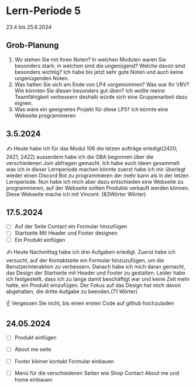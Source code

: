# Lern-Periode 5

23.4 bis 25.6.2024

## Grob-Planung

1. Wo stehen Sie mit Ihren Noten? In welchen Modulen waren Sie besonders stark; in welchen sind die ungenügend? Welche davon sind besonders wichtig?
 Ich habe bis jetzt sehr gute Noten und auch keine ungenügenden Noten.  
2. Was hatten Sie sich am Ende von LP4 vorgenommen? Was war Ihr VBV? Wie könnten Sie diesen besonders gut üben?
 Ich wollte meine Teamfähigkeit verbessern deshalb würde sich eine Gruppenarbeit dazu eignen.
3. Was wäre ein geeignetes Projekt für diese LP5?
 Ich könnte eine Webseite programmieren


## 3.5.2024

✍️ Heute habe ich für das Modul 106 die letzen aufträge erledigt(2420, 2421, 2422) ausserdem habe ich die OBA begonnen über die verschiedenen Join abfragen gemacht.
Ich habe auch Ideen gesammelt was ich in dieser Lernperiode machen könnte zuerst habe ich mir überlegt wieder einen Discord Bot zu programmieren der mehr kann als in der letzen Lernperiode. Nun habe ich mich aber dazu entschieden eine Webseite zu programmieren, auf der Webseite sollten Produkte verkauft werden können. Diese Webseite mache ich mit Vincent. (83Wörter Wörter)

## 17.5.2024

- [ ] Auf der Seite Contact ein Formular hinzufügen
- [ ] Startseite Mit Header und Footer designen
- [ ] Ein Produkt einfügen

✍️ Heute Nachmittag habe ich drei Aufgaben erledigt. Zuerst habe ich versucht, auf der Kontaktseite ein Formular hinzuzufügen, um die Benutzerinteraktion zu verbessern. Danach habe ich mich daran gemacht, das Design der Startseite mit Header und Footer zu gestalten. Leider habe ich festgestellt, dass ich zu lange damit beschäftigt war und keine Zeit mehr hatte, ein Produkt einzufügen. Der Fokus auf das Design hat mich davon abgehalten, die dritte Aufgabe zu beenden.(71 Wörter)

☝️ Vergessen Sie nicht, bis einen ersten Code auf github hochzuladen

## 24.05.2024

- [ ] Produkt einfügen
- [ ] About me seite
- [ ] Footer kleiner kontakt Formular einbauen
- [ ] Menü für die verschiedenen Seiten wie Shop Contact About me und home einbauen


